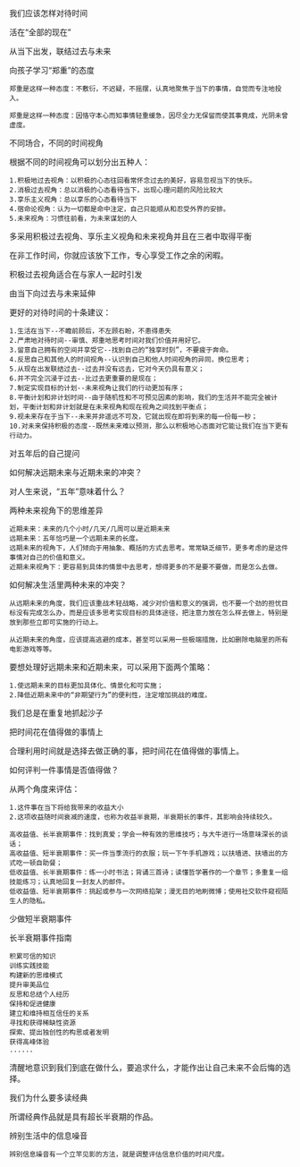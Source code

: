   
 我们应该怎样对待时间

活在“全部的现在”

从当下出发，联结过去与未来

向孩子学习“郑重”的态度

```
郑重是这样一种态度：不敷衍，不迟疑，不摇摆，认真地聚焦于当下的事情，自觉而专注地投入。

郑重是这样一种态度：因恪守本心而知事情轻重缓急，因尽全力无保留而使其事竟成，光阴未曾虚度。
```

不同场合，不同的时间视角

根据不同的时间视角可以划分出五种人：
```
1.积极地过去视角：以积极的心态往回看常怀念过去的美好，容易忽视当下的快乐。
2.消极过去视角：总以消极的心态看待当下，出现心理问题的风险比较大
3.享乐主义视角：总以享乐的心态看待当下
4.宿命论视角：认为一切都是命中注定，自己只能顺从和忍受外界的安排。
5.未来视角：习惯往前看，为未来谋划的人
```

多采用积极过去视角、享乐主义视角和未来视角并且在三者中取得平衡

在非工作时间，你就应该放下工作，专心享受工作之余的闲暇。

积极过去视角适合在与家人一起时引发

由当下向过去与未来延伸

更好的对待时间的十条建议：
```
1.生活在当下--不瞻前顾后，不左顾右盼，不患得患失
2.严肃地对待时间--审慎、郑重地思考时间对我们价值并用好它。
3.留意自己拥有的空间并享受它--找到自己的“独享时刻”，不要疲于奔命。
4.反思自己和其他人的时间视角--认识到自己和他人时间视角的异同，换位思考；
5.从现在出发联结过去--过去并没有远去，它对今天仍具有意义；
6.并不完全沉浸于过去--比过去更重要的是现在；
7.制定实现目标的计划--未来视角让我们的行动更加有序；
8.平衡计划和非计划时间--由于随机性和不可预见因素的影响，我们的生活并不能完全被计划，平衡计划和非计划就是在未来视角和现在视角之间找到平衡点；
9.视未来存在于当下--未来并非遥远不可及，它就出现在即将到来的每一份每一秒；
10.对未来保持积极的态度--既然未来难以预测，那么以积极地心态面对它能让我们在当下更有行动力。

```

对五年后的自己提问

如何解决远期未来与近期未来的冲突？

对人生来说，“五年”意味着什么？

两种未来视角下的思维差异

```
近期未来：未来的几个小时/几天/几周可以是近期未来
远期未来：五年恰巧是一个远期未来的长度。
远期未来的视角下，人们倾向于用抽象、概括的方式去思考。常常缺乏细节，更多考虑的是这件事情对自己的价值和意义。
近期未来视角下：更容易到具体的情景中去思考，想得更多的不是要不要做，而是怎么去做。
```
如何解决生活里两种未来的冲突？

```
从远期未来的角度，我们应该重战术轻战略，减少对价值和意义的强调，也不要一个劲的担忧目标没有完成怎么办，而是应该多思考实现目标的具体途径，把注意力放在怎么样去做上，特别是放到那些立即可实施的行动上。

从近期未来的角度，应该提高逃避的成本，甚至可以采用一些极端措施，比如删除电脑里的所有电影游戏等等。
```

要想处理好远期未来和近期未来，可以采用下面两个策略：

```
1.使远期未来的目标更加具体化、情景化和可实施；
2.降低近期未来中的“非期望行为”的便利性，注定增加挑战的难度。
```

我们总是在重复地抓起沙子

把时间花在值得做的事情上

合理利用时间就是选择去做正确的事，把时间花在值得做的事情上。

如何评判一件事情是否值得做？

从两个角度来评估：

```
1.这件事在当下将给我带来的收益大小
2.这项收益随时间衰减的速度，也称为收益半衰期，半衰期长的事件，其影响会持续较久。

高收益值、长半衰期事件：找到真爱；学会一种有效的思维技巧；与大牛进行一场意味深长的谈话；
高收益值、短半衰期事件：买一件当季流行的衣服；玩一下午手机游戏；以扶墙进、扶墙出的方式吃一顿自助餐；
低收益值、长半衰期事件：练一小时书法；背诵三首诗；读懂哲学著作的一个章节；多重复一组技能练习；认真地回复一封友人的邮件。
低收益值、短半衰期事件：挑起或参与一次网络掐架；漫无目的地刷微博；使用社交软件窥视陌生人的隐私。
```


少做短半衰期事件

长半衰期事件指南

```
积累可信的知识
训练实践技能
构建新的思维模式
提升审美品位
反思和总结个人经历
保持和促进健康
建立和维持相互信任的关系
寻找和获得稀缺性资源
探索、提出独创性的构思或者发明
获得高峰体验
......
```


清醒地意识到我们到底在做什么，要追求什么，才能作出让自己未来不会后悔的选择。

我们为什么要多读经典

所谓经典作品就是具有超长半衰期的作品。

辨别生活中的信息噪音

```
辨别信息噪音有一个立竿见影的方法，就是调整评估信息价值的时间尺度。

```



